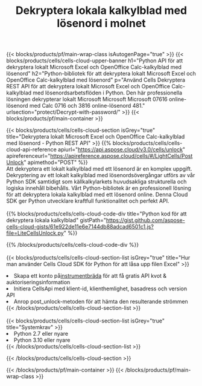 ﻿---
title:  Dekryptera lokala kalkylblad med lösenord i molnet
description: " Cloud API:er och SDK:er för Microsoft Excel och OpenOffice Calc-upplåsning. Kalkylark dekrypterar med Cells Cloud API. SDK stöder olika utvecklingsspråk. De inkluderar Android, C#, Go, Java, NodeJS, Perl, PHP, Python, Ruby och swift."
---
{{< blocks/products/pf/main-wrap-class isAutogenPage="true" >}}
{{< blocks/products/cells/cells-cloud-upper-banner h1="Python API för att dekryptera lokalt Microsoft Excel och OpenOffice Calc-kalkylblad med lösenord" h2="Python-bibliotek för att dekryptera lokalt Microsoft Excel och OpenOffice Calc-kalkylblad med lösenord" p="Använd Cells Dekryptera REST API för att dekryptera lokalt Microsoft Excel och OpenOffice Calc-kalkylblad med lösenordsarbetsflöden i Python. Den här professionella lösningen dekrypterar lokalt Microsoft Microsoft Microsoft 07616 online-lösenord med Calc 0716 och 3816 online-lösenord 481." urlsection="protect/Decrypt-with-password/" >}}
{{< blocks/products/pf/main-container >}}

{{< blocks/products/cells/cells-cloud-section isGrey="true" title="Dekryptera lokalt Microsoft Excel och OpenOffice Calc-kalkylblad med lösenord - Python REST API" >}}
{{% blocks/products/cells/cells-cloud-api-reference apiurl="https://api.aspose.cloud/v3.0/cells/unlock" apireferenceurl="https://apireference.aspose.cloud/cells/#/LightCells/PostUnlock" apimethod="POST" %}}
<br/>
Att dekryptera ett lokalt kalkylblad med ett lösenord är en komplex uppgift. Dekryptering av ett lokalt kalkylblad med lösenordsövergångar utförs av vår Python SDK samtidigt som källkalkylarkets huvudsakliga strukturella och logiska innehåll bibehålls. Vårt Python-bibliotek är en professionell lösning för att dekryptera lokala kalkylblad med ett lösenord online. Denna Cloud SDK ger Python utvecklare kraftfull funktionalitet och perfekt API.
<br/>
<br/>
{{% blocks/products/cells/cells-cloud-code-div title="Python kod för att dekryptera lokala kalkylblad" gistPath="https://gist.github.com/aspose-cells-cloud-gists/61e922de11e6e7144db88adcad6501c1.js?file=LiteCellsUnlock.py" %}}
  
{{% /blocks/products/cells/cells-cloud-code-div %}}
<br/>
<br/>
{{< blocks/products/cells/cells-cloud-section-list isGrey="true" title="Hur man använder Cells Cloud SDK för Python för att låsa upp filen Excel" >}}
<li> Skapa ett konto på<a href="https://dashboard.aspose.cloud/">instrumentbräda</a> för att få gratis API kvot & auktoriseringsinformation</li>
<li>Initiera CellsApi med klient-id, klienthemlighet, basadress och version API</li>
<li>Anrop post_unlock-metoden för att hämta den resulterande strömmen</li>
{{< /blocks/products/cells/cells-cloud-section-list >}}
<br/>
<br/>
{{< blocks/products/cells/cells-cloud-section-list isGrey="true" title="Systemkrav" >}}
<li>Python 2.7 eller nyare</li>
<li>Python 3.10 eller nyare</li>
{{< /blocks/products/cells/cells-cloud-section-list >}}

{{< /blocks/products/cells/cells-cloud-section >}}

{{< /blocks/products/pf/main-container >}}
{{< /blocks/products/pf/main-wrap-class >}}
